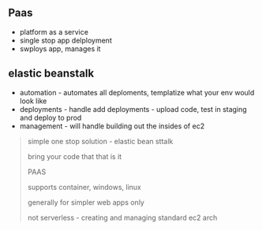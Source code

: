 ## Paas

- platform as a service
- single stop app delployment
- swploys app, manages it

## elastic beanstalk

- automation - automates all deploments, templatize what your env would look like
- deployments - handle add deployments - upload code, test in staging and deploy to prod
- management - will handle building out the insides of ec2

> simple one stop solution - elastic bean sttalk
>
> bring your code that that is it
>
> PAAS
>
> supports container, windows, linux
>
> generally for simpler web apps only
>
> not serverless - creating and managing standard ec2 arch